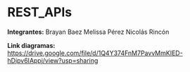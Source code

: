 # REST_APIs

**Integrantes:**
Brayan Baez
Melissa Pérez
Nicolás Rincón

**Link diagramas:** https://drive.google.com/file/d/1Q4Y374FnM7PavvMmKIED-hDipv6IAppj/view?usp=sharing
